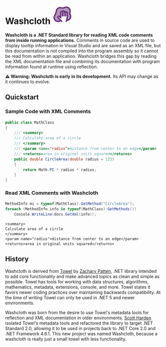 # Washcloth ![](dev/icon/icon.png)
**Washcloth is a .NET Standard library for reading XML code comments from inside running applications.** Comments in source code are used to display tooltip information in Visual Studio and are saved as an XML file, but this documentation is not compiled into the program assembly so it cannot be read from within an application. Washcloth bridges this gap by reading the XML documentation file and combining its documentation with program information found at runtime using reflection.

**⚠️ Warning: Washcloth is early in its development.** Its API may change as it continues to evolve.

## Quickstart

### Sample Code with XML Comments
```cs
public class MathClass
{
    /// <summary>
    /// Calculate area of a circle
    /// </summary>
    /// <param name="radius">distance from center to an edge</param>
    /// <returns>area in original units squared</returns>
    public double CircleArea(double radius = 123)
    {
        return Math.PI * radius * radius;
    }
}
```

### Read XML Comments with Washcloth

```cs
MethodInfo mi = typeof(MathClass).GetMethod("CircleArea");
foreach (MethodInfo info in typeof(MathClass).GetMethods())
    Console.WriteLine(docs.GetXml(info));
```

```
<summary>
Calculate area of a circle
</summary>
<param name="radius">distance from center to an edge</param>
<returns>area in original units squared</returns>
```

## History

Washcloth is derived from [Towel](https://github.com/ZacharyPatten/Towel) by [Zachary Patten](https://github.com/ZacharyPatten), .NET library intended to add core functionality and make advanced topics as clean and simple as possible. Towel has tools for working with data structures, algorithms, mathematics, metadata, extensions, console, and more. Towel states it favors newer coding practices over maintaining backwards compatibility. At the time of writing Towel can only be used in .NET 5 and newer environments. 

Washcloth was born from the desire to use Towel's metadata tools for reflection and XML documentation in older environments. [Scott Harden](https://github.com/ZacharyPatten) isolated Towel's metadata tools and refactored the library to target .NET Standard 2.0, allowing it to be used in projects back to .NET Core 2.0 and .NET Framework 4.6.1. This new project was named Washcloth, because a washcloth is really just a small towel with less functionality.